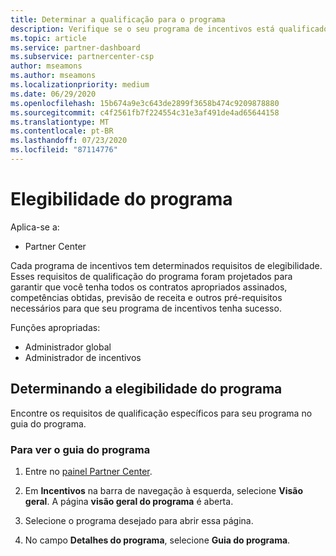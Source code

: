 ```yaml
---
title: Determinar a qualificação para o programa
description: Verifique se o seu programa de incentivos está qualificado para que você possa ser pago.
ms.topic: article
ms.service: partner-dashboard
ms.subservice: partnercenter-csp
author: mseamons
ms.author: mseamons
ms.localizationpriority: medium
ms.date: 06/29/2020
ms.openlocfilehash: 15b674a9e3c643de2899f3658b474c9209878880
ms.sourcegitcommit: c4f2561fb7f224554c31e3af491de4ad65644158
ms.translationtype: MT
ms.contentlocale: pt-BR
ms.lasthandoff: 07/23/2020
ms.locfileid: "87114776"
---
```

# <a name="program-eligibility"></a>Elegibilidade do programa

Aplica-se a:

- Partner Center

Cada programa de incentivos tem determinados requisitos de elegibilidade. Esses requisitos de qualificação do programa foram projetados para garantir que você tenha todos os contratos apropriados assinados, competências obtidas, previsão de receita e outros pré-requisitos necessários para que seu programa de incentivos tenha sucesso.

Funções apropriadas:

- Administrador global
- Administrador de incentivos

## <a name="determining-your-program-eligibility"></a>Determinando a elegibilidade do programa

Encontre os requisitos de qualificação específicos para seu programa no guia do programa. 

### <a name="to-see-your-program-guide"></a>Para ver o guia do programa

1. Entre no [painel Partner Center](https://partner.microsoft.com/dashboard/).

2. Em **Incentivos** na barra de navegação à esquerda, selecione **Visão geral**. A página **visão geral do programa** é aberta.

3. Selecione o programa desejado para abrir essa página.

4. No campo **Detalhes do programa**, selecione **Guia do programa**.

